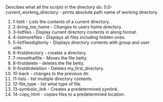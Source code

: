Descibes what all the scripts in the directory do.
0.0-current_working_directory - prints absolute path name of working directory.
1. 1-listit - Lists the contents of a current directory.
2. 2-bring_me_home - Changes to users home directory.
3. 3-listfiles - Display current directory contents in along format.
4. 4-listmorefiles - Displays all files including hidden ones.
5. 5-listfilesdigitonly - Displays directory contents with group and user uids.
6. 6-firstdirectory - creates a directory.
7. 7-movethatfile - Moves the file betty. 
8. 8-firstdelete - deletes the file betty.
9. 9-firstdirdeletion - Deletes my_first_directory.
10. 10-back - changes to the previous dir.
11. 11-lists - list multiple directory contents.
12. 12-file_type - list what type of file.
13. 13-symbolic_link - Creates a predetermined symlink.
14. 14-copy_html - copies files to a predetermined location. 
